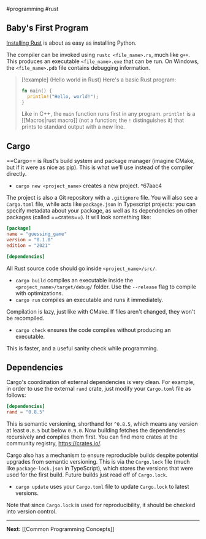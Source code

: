#programming  #rust 

## Baby's First Program

[Installing Rust](https://doc.rust-lang.org/book/ch01-01-installation.html) is about as easy as installing Python.

The compiler can be invoked using `rustc <file_name>.rs`, much like `g++`. This produces an executable `<file_name>.exe` that can be run. On Windows, the `<file_name>.pdb` file contains debugging information.

> [!example] (Hello world in Rust)
> Here's a basic Rust program:
> 
> ```rust
> fn main() {
> 	println!("Hello, world!");
> }
> ```
> 
> Like in C++, the `main` function runs first in any program.  `println!` is a [[Macros|rust macro]] (not a function; the `!` distinguishes it) that prints to standard output with a new line. 

## Cargo

==Cargo== is Rust's build system and package manager (imagine CMake, but if it were as nice as pip). This is what we'll use instead of the compiler directly.

* `cargo new <project_name>` creates a new project.  ^67aac4

The project is also a Git repository with a `.gitignore` file. You will also see a `Cargo.toml` file, while acts like `package.json` in Typescript projects: you can specify metadata about your package, as well as its dependencies on other packages (called ==crates==). It will look something like:

```toml
[package]
name = "guessing_game"
version = "0.1.0"
edition = "2021"

[dependencies]
```

All Rust source code should go inside `<project_name>/src/`.

* `cargo build` compiles an executable inside the `<project_name>/target/debug/` folder. Use the `--release` flag to compile with optimizations.
* `cargo run` compiles an executable and runs it immediately.

Compilation is lazy, just like with CMake. If files aren't changed, they won't be recompiled.

* `cargo check` ensures the code compiles without producing an executable.

This is faster, and a useful sanity check while programming.

## Dependencies

Cargo's coordination of external dependencies is very clean. For example, in order to use the external `rand` crate, just modify your `Cargo.toml` file as follows:

```toml
[dependencies]
rand = "0.8.5"
```

This is semantic versioning, shorthand for `^0.8.5`, which means any version at least `0.8.5` but below `0.9.0`. Now building fetches the dependencies recursively and compiles them first. You can find more crates at the community registry, https://crates.io/. 

Cargo also has a mechanism to ensure reproducible builds despite potential upgrades from semantic versioning. This is via the `Cargo.lock` file (much like `package-lock.json` in TypeScript), which stores the versions that were used for the first build. Future builds just read off of `Cargo.lock`.

* `cargo update` uses your `Cargo.toml` file to update `Cargo.lock` to latest versions.

Note that since `Cargo.lock` is used for reproducibility, it should be checked into version control.

---

**Next:** [[Common Programming Concepts]]